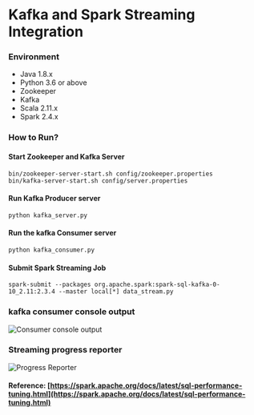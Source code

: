 # Kafka and Spark Streaming Integration

### Environment

 - Java 1.8.x
 - Python 3.6 or above
 - Zookeeper
 - Kafka
 - Scala 2.11.x
 - Spark 2.4.x


### How to Run?
#### Start Zookeeper and Kafka Server 
```
bin/zookeeper-server-start.sh config/zookeeper.properties
bin/kafka-server-start.sh config/server.properties
```
#### Run Kafka Producer server
`python kafka_server.py`

#### Run the kafka Consumer server 
`python kafka_consumer.py`

#### Submit Spark Streaming Job
`spark-submit --packages org.apache.spark:spark-sql-kafka-0-10_2.11:2.3.4 --master local[*] data_stream.py`



### kafka consumer console output
![Consumer console output
	    ](https://github.com/san089/SF-Crime-Statistics/blob/master/kafka-console-consumer-output.PNG)





### Streaming progress reporter
![Progress Reporter
	    ](https://github.com/san089/SF-Crime-Statistics/blob/master/spark-streaming-progress-report.PNG)


#### Reference: [https://spark.apache.org/docs/latest/sql-performance-tuning.html](https://spark.apache.org/docs/latest/sql-performance-tuning.html)



